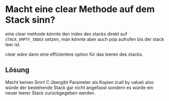 # Macht eine clear Methode auf dem Stack sinn?
eine clear methode könnte den index des stacks direkt auf `STACK_EMPTY_INDEX` setzen, man könnte aber auch pop aufrufen bis der stack leer ist.

clear wäre dann eine effizientere option für das leeren des stacks.

## Lösung
Macht keinen Sinn! C übergibt Parameter als Kopien (call by value) also würde der bestehende Stack gar nicht angefasst sondern es würde ein neuer leerer Stack zurückgegeben werden.
